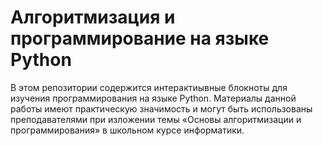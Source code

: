# Алгоритмизация и программирование на языке Python
 В этом репозитории содержится интерактиывные блокноты для изучения программирования на языке Python.  Материалы данной работы имеют практическую значимость и могут быть использованы преподавателями при изложении темы «Основы алгоритмизации и программирования» в школьном курсе информатики.
